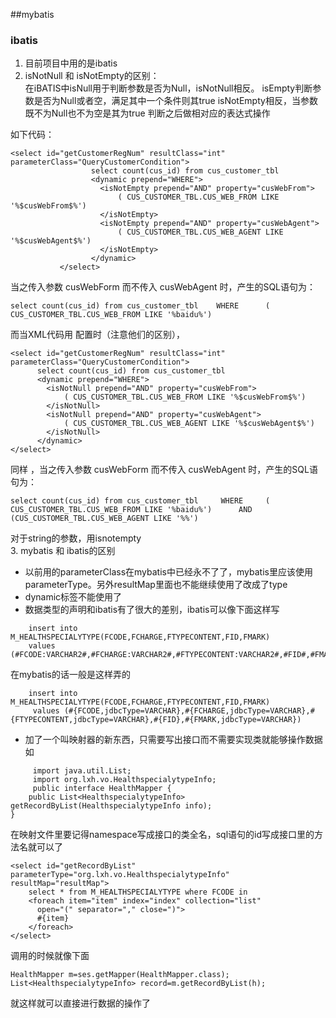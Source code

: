 ##mybatis

### ibatis
1. 目前项目中用的是ibatis
2. isNotNull 和 isNotEmpty的区别：  
	在iBATIS中isNull用于判断参数是否为Null，isNotNull相反。
isEmpty判断参数是否为Null或者空，满足其中一个条件则其true
isNotEmpty相反，当参数既不为Null也不为空是其为true
 判断之后做相对应的表达式操作

如下代码：

	<select id="getCustomerRegNum" resultClass="int" parameterClass="QueryCustomerCondition">  
			          select count(cus_id) from cus_customer_tbl   
			          <dynamic prepend="WHERE">  
			            <isNotEmpty prepend="AND" property="cusWebFrom">  
			                ( CUS_CUSTOMER_TBL.CUS_WEB_FROM LIKE '%$cusWebFrom$%')  
			            </isNotEmpty>  
			            <isNotEmpty prepend="AND" property="cusWebAgent">  
			                ( CUS_CUSTOMER_TBL.CUS_WEB_AGENT LIKE '%$cusWebAgent$%')  
			            </isNotEmpty>  
			          </dynamic>  
			   </select>  

当之传入参数 cusWebForm 而不传入 cusWebAgent 时，产生的SQL语句为：

	select count(cus_id) from cus_customer_tbl    WHERE      ( CUS_CUSTOMER_TBL.CUS_WEB_FROM LIKE '%baidu%')

而当XML代码用<isNotNull > 配置时（注意他们的区别），

	<select id="getCustomerRegNum" resultClass="int" parameterClass="QueryCustomerCondition">  
          select count(cus_id) from cus_customer_tbl   
          <dynamic prepend="WHERE">  
            <isNotNull prepend="AND" property="cusWebFrom">  
                ( CUS_CUSTOMER_TBL.CUS_WEB_FROM LIKE '%$cusWebFrom$%')  
            </isNotNull>  
            <isNotNull prepend="AND" property="cusWebAgent">  
                ( CUS_CUSTOMER_TBL.CUS_WEB_AGENT LIKE '%$cusWebAgent$%')  
            </isNotNull>  
          </dynamic>  
	</select>  

同样 ，当之传入参数 cusWebForm 而不传入 cusWebAgent 时，产生的SQL语句为：

	select count(cus_id) from cus_customer_tbl     WHERE     ( CUS_CUSTOMER_TBL.CUS_WEB_FROM LIKE '%baidu%')      AND        (CUS_CUSTOMER_TBL.CUS_WEB_AGENT LIKE '%%')
	
对于string的参数，用isnotempty  
3. mybatis 和 ibatis的区别  
 
- 以前用的parameterClass在mybatis中已经永不了了，mybatis里应该使用parameterType。另外resultMap里面也不能继续使用了改成了type  
- dynamic标签不能使用了  
- 数据类型的声明和ibatis有了很大的差别，ibatis可以像下面这样写  

```
	insert into M_HEALTHSPECIALYTYPE(FCODE,FCHARGE,FTYPECONTENT,FID,FMARK)   
	values (#FCODE:VARCHAR2#,#FCHARGE:VARCHAR2#,#FTYPECONTENT:VARCHAR2#,#FID#,#FMARK:VARCHAR2#)  
```

在mybatis的话一般是这样弄的

```
	insert into M_HEALTHSPECIALYTYPE(FCODE,FCHARGE,FTYPECONTENT,FID,FMARK)   
     values (#{FCODE,jdbcType=VARCHAR},#{FCHARGE,jdbcType=VARCHAR},#{FTYPECONTENT,jdbcType=VARCHAR},#{FID},#{FMARK,jdbcType=VARCHAR})   
```

- 加了一个叫映射器的新东西，只需要写出接口而不需要实现类就能够操作数据如  

```
	 import java.util.List;
	 import org.lxh.vo.HealthspecialytypeInfo;    
	 public interface HealthMapper {  
    public List<HealthspecialytypeInfo> getRecordByList(HealthspecialytypeInfo info);  
}  
```

在映射文件里要记得namespace写成接口的类全名，sql语句的id写成接口里的方法名就可以了

	<select id="getRecordByList" parameterType="org.lxh.vo.HealthspecialytypeInfo" resultMap="resultMap">   
        select * from M_HEALTHSPECIALYTYPE where FCODE in  
        <foreach item="item" index="index" collection="list"  
          open="(" separator="," close=")">  
          #{item}  
        </foreach>  
    </select>  

调用的时候就像下面

	HealthMapper m=ses.getMapper(HealthMapper.class);  
	List<HealthspecialytypeInfo> record=m.getRecordByList(h);  

就这样就可以直接进行数据的操作了